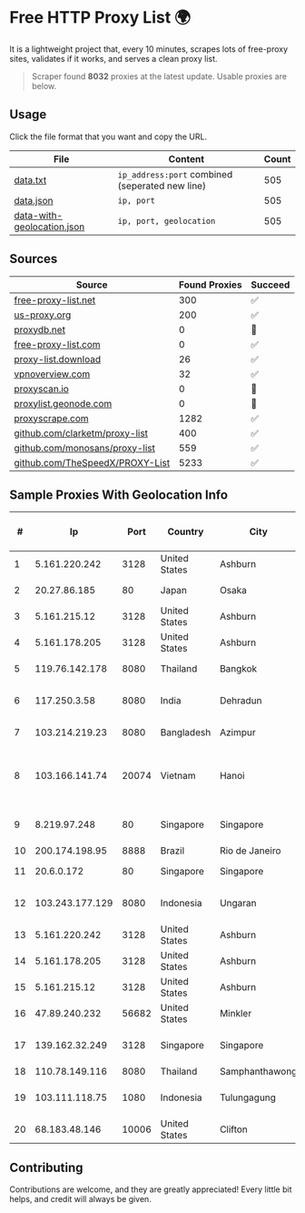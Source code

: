 
# Free HTTP Proxy List 🌍

It is a lightweight project that, every 10 minutes, scrapes lots of free-proxy sites, validates if it works, and serves a clean proxy list.


> Scraper found **8032** proxies at the latest update. Usable proxies are below.

## Usage

Click the file format that you want and copy the URL.


|File|Content|Count|
|----|-------|-----|
|[data.txt](https://raw.githubusercontent.com/themiralay/Proxy-List-World/master/data.txt)|`ip_address:port` combined (seperated new line)|505|
|[data.json](https://raw.githubusercontent.com/themiralay/Proxy-List-World/master/data.json)|`ip, port`|505|
|[data-with-geolocation.json](https://raw.githubusercontent.com/themiralay/Proxy-List-World/master/data-with-geolocation.json)|`ip, port, geolocation`|505|

## Sources

|Source|Found Proxies|Succeed|
|------|-------------|-------|
|[free-proxy-list.net](https://free-proxy-list.net)|300|✅|
|[us-proxy.org](https://www.us-proxy.org)|200|✅|
|[proxydb.net](http://proxydb.net)|0|🚫|
|[free-proxy-list.com](https://free-proxy-list.com/?page=&port=&type%5B%5D=http&type%5B%5D=https&up_time=0&search=Search)|0|✅|
|[proxy-list.download](https://www.proxy-list.download/HTTP)|26|✅|
|[vpnoverview.com](https://vpnoverview.com/privacy/anonymous-browsing/free-proxy-servers)|32|✅|
|[proxyscan.io](https://www.proxyscan.io)|0|🚫|
|[proxylist.geonode.com](https://proxylist.geonode.com/api/proxy-list?limit=300&page=1&sort_by=lastChecked&sort_type=desc&protocols=http,https)|0|🚫|
|[proxyscrape.com](https://api.proxyscrape.com/v2/?request=displayproxies&protocol=http&timeout=10000&country=all&ssl=all&anonymity=all)|1282|✅|
|[github.com/clarketm/proxy-list](https://raw.githubusercontent.com/clarketm/proxy-list/master/proxy-list-raw.txt)|400|✅|
|[github.com/monosans/proxy-list](https://raw.githubusercontent.com/monosans/proxy-list/main/proxies/http.txt)|559|✅|
|[github.com/TheSpeedX/PROXY-List](https://raw.githubusercontent.com/TheSpeedX/PROXY-List/master/http.txt)|5233|✅|


## Sample Proxies With Geolocation Info

|#|Ip|Port|Country|City|Internet Service Provider|
|-|--|----|-------|----|-------------------------|
|1|5.161.220.242|3128|United States|Ashburn|Hetzner Online GmbH|
|2|20.27.86.185|80|Japan|Osaka|Microsoft Corporation|
|3|5.161.215.12|3128|United States|Ashburn|Hetzner Online GmbH|
|4|5.161.178.205|3128|United States|Ashburn|Hetzner Online GmbH|
|5|119.76.142.178|8080|Thailand|Bangkok|True Internet Co., Ltd.|
|6|117.250.3.58|8080|India|Dehradun|Bharat Sanchar Nigam Ltd|
|7|103.214.219.23|8080|Bangladesh|Azimpur|Cue Club Technology|
|8|103.166.141.74|20074|Vietnam|Hanoi|Viet NAM Cloud Technology Joint Stock Company|
|9|8.219.97.248|80|Singapore|Singapore|Alibaba (US) Technology Co., Ltd.|
|10|200.174.198.95|8888|Brazil|Rio de Janeiro|Claro S.A|
|11|20.6.0.172|80|Singapore|Singapore|Microsoft Corporation|
|12|103.243.177.129|8080|Indonesia|Ungaran|Universitas Katolik Soegijapranata|
|13|5.161.220.242|3128|United States|Ashburn|Hetzner Online GmbH|
|14|5.161.178.205|3128|United States|Ashburn|Hetzner Online GmbH|
|15|5.161.215.12|3128|United States|Ashburn|Hetzner Online GmbH|
|16|47.89.240.232|56682|United States|Minkler|Alibaba.com LLC|
|17|139.162.32.249|3128|Singapore|Singapore|Akamai Technologies, Inc.|
|18|110.78.149.116|8080|Thailand|Samphanthawong|CAT-BB|
|19|103.111.118.75|1080|Indonesia|Tulungagung|PT Dimensi Jaringan Bersinar|
|20|68.183.48.146|10006|United States|Clifton|DigitalOcean, LLC|



## Contributing

Contributions are welcome, and they are greatly appreciated! Every
little bit helps, and credit will always be given.

